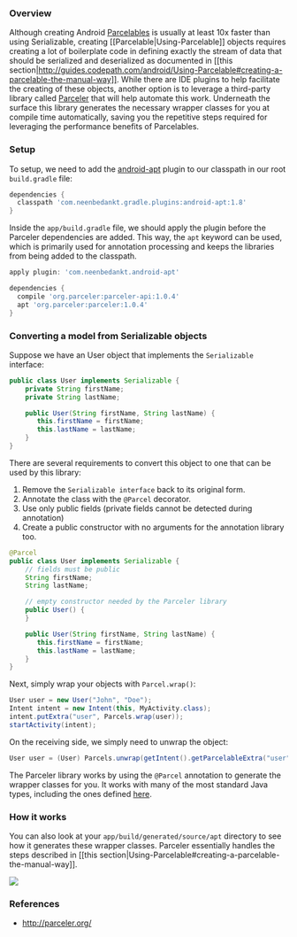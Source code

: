 ### Overview

Although creating Android [Parcelables](http://developer.android.com/reference/android/os/Parcelable.html) is usually at least 10x faster than using Serializable, creating [[Parcelable|Using-Parcelable]] objects requires creating a lot of boilerplate code in defining exactly the stream of data that should be serialized and deserialized as documented in [[this section|http://guides.codepath.com/android/Using-Parcelable#creating-a-parcelable-the-manual-way]].  While there are IDE plugins to help facilitate the creating of these objects, another option is to leverage a third-party library called [Parceler](https://parceler.org) that will help automate this work.   Underneath the surface this library generates the necessary wrapper classes for you at compile time automatically, saving you the repetitive steps required for leveraging the performance benefits of Parcelables.

### Setup

To setup, we need to add the [android-apt](https://bitbucket.org/hvisser/android-apt) plugin to our classpath in our root `build.gradle` file:

```gradle
dependencies {
  classpath 'com.neenbedankt.gradle.plugins:android-apt:1.8'
}
```

Inside the `app/build.gradle` file, we should apply the plugin before the Parceler dependencies are added.  This way, the `apt` keyword can be used, which is primarily used for annotation processing and keeps the libraries from being added to the classpath.

```gradle
apply plugin: 'com.neenbedankt.android-apt'

dependencies {
  compile 'org.parceler:parceler-api:1.0.4'
  apt 'org.parceler:parceler:1.0.4'
}
```

### Converting a model from Serializable objects

Suppose we have an User object that implements the `Serializable` interface:

```java
public class User implements Serializable {
    private String firstName;
    private String lastName;

    public User(String firstName, String lastName) {
       this.firstName = firstName;
       this.lastName = lastName;
    }
}
```

There are several requirements to convert this object to one that can be used by this library:

1. Remove the `Serializable interface` back to its original form.
2. Annotate the class with the `@Parcel` decorator.  
3. Use only public fields (private fields cannot be detected during annotation)
4. Create a public constructor with no arguments for the annotation library too.

```java
@Parcel
public class User implements Serializable {
    // fields must be public
    String firstName;
    String lastName;

    // empty constructor needed by the Parceler library 
    public User() {
    }

    public User(String firstName, String lastName) {
       this.firstName = firstName;
       this.lastName = lastName;
    }
}
```

Next, simply wrap your objects with `Parcel.wrap()`:

```java
User user = new User("John", "Doe");
Intent intent = new Intent(this, MyActivity.class);
intent.putExtra("user", Parcels.wrap(user));
startActivity(intent);
```

On the receiving side, we simply need to unwrap the object:

```java
User user = (User) Parcels.unwrap(getIntent().getParcelableExtra("user"));
```

The Parceler library works by using the `@Parcel` annotation to generate the wrapper classes for you.  It works with many of the most standard Java types, including the ones defined [here](https://github.com/johncarl81/parceler#parcel-attribute-types).

### How it works

You can also look at your `app/build/generated/source/apt` directory to see how it generates these wrapper classes.  Parceler essentially handles the steps described in [[this section|Using-Parcelable#creating-a-parcelable-the-manual-way]].

<img src="http://imgur.com/6cR07Ae.png"/> 

### References

* <http://parceler.org/>
